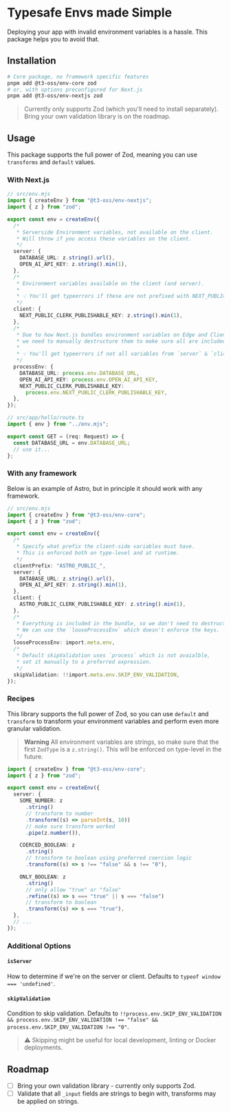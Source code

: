 # Typesafe Envs made Simple

Deploying your app with invalid environment variables is a hassle. This package helps you to avoid that.

## Installation

```bash
# Core package, no framework specific features
pnpm add @t3-oss/env-core zod
# or, with options preconfigured for Next.js
pnpm add @t3-oss/env-nextjs zod
```

> Currently only supports Zod (which you'll need to install separately). Bring your own validation library is on the roadmap.

## Usage

This package supports the full power of Zod, meaning you can use `transforms` and `default` values.

### With Next.js

```ts
// src/env.mjs
import { createEnv } from "@t3-oss/env-nextjs";
import { z } from "zod";

export const env = createEnv({
  /*
   * Serverside Environment variables, not available on the client.
   * Will throw if you access these variables on the client.
   */
  server: {
    DATABASE_URL: z.string().url(),
    OPEN_AI_API_KEY: z.string().min(1),
  },
  /*
   * Environment variables available on the client (and server).
   *
   * 💡 You'll get typeerrors if these are not prefixed with NEXT_PUBLIC_.
   */
  client: {
    NEXT_PUBLIC_CLERK_PUBLISHABLE_KEY: z.string().min(1),
  },
  /*
   * Due to how Next.js bundles environment variables on Edge and Client,
   * we need to manually destructure them to make sure all are included in bundle.
   *
   * 💡 You'll get typeerrors if not all variables from `server` & `client` are included here.
   */
  processEnv: {
    DATABASE_URL: process.env.DATABASE_URL,
    OPEN_AI_API_KEY: process.env.OPEN_AI_API_KEY,
    NEXT_PUBLIC_CLERK_PUBLISHABLE_KEY:
      process.env.NEXT_PUBLIC_CLERK_PUBLISHABLE_KEY,
  },
});

// src/app/hello/route.ts
import { env } from "../env.mjs";

export const GET = (req: Request) => {
  const DATABASE_URL = env.DATABASE_URL;
  // use it...
};
```

### With any framework

Below is an example of Astro, but in principle it should work with any framework.

```ts
// src/env.mjs
import { createEnv } from "@t3-oss/env-core";
import { z } from "zod";

export const env = createEnv({
  /*
   * Specify what prefix the client-side variables must have.
   * This is enforced both on type-level and at runtime.
   */
  clientPrefix: "ASTRO_PUBLIC_",
  server: {
    DATABASE_URL: z.string().url(),
    OPEN_AI_API_KEY: z.string().min(1),
  },
  client: {
    ASTRO_PUBLIC_CLERK_PUBLISHABLE_KEY: z.string().min(1),
  },
  /*
   * Everything is included in the bundle, so we don't need to destructure.
   * We can use the `looseProcessEnv` which doesn't enforce the keys.
   */
  looseProcessEnv: import.meta.env,
  /*
   * Default skipValidation uses `process` which is not avaialble,
   * set it manually to a preferred expression.
   */
  skipValidation: !!import.meta.env.SKIP_ENV_VALIDATION,
});
```

### Recipes

This library supports the full power of Zod, so you can use `default` and `transform` to transform your environment variables and perform even more granular validation.

> **Warning**
> All environment variables are strings, so make sure that the first `ZodType` is a `z.string()`. This will be enforced on type-level in the future.

```ts
import { createEnv } from "@t3-oss/env-core";
import { z } from "zod";

export const env = createEnv({
  server: {
    SOME_NUMBER: z
      .string()
      // transform to number
      .transform((s) => parseInt(s, 10))
      // make sure transform worked
      .pipe(z.number()),

    COERCED_BOOLEAN: z
      .string()
      // transform to boolean using preferred coercion logic
      .transform((s) => s !== "false" && s !== "0"),

    ONLY_BOOLEAN: z
      .string()
      // only allow "true" or "false"
      .refine((s) => s === "true" || s === "false")
      // transform to boolean
      .transform((s) => s === "true"),
  },
  // ...
});
```

### Additional Options

#### `isServer`

How to determine if we're on the server or client. Defaults to `typeof window === 'undefined'`.

#### `skipValidation`

Condition to skip validation. Defaults to `!!process.env.SKIP_ENV_VALIDATION && process.env.SKIP_ENV_VALIDATION !== "false" && process.env.SKIP_ENV_VALIDATION !== "0"`.

> ⚠️ Skipping might be useful for local development, linting or Docker deployments.

## Roadmap

- [ ] Bring your own validation library - currently only supports Zod.
- [ ] Validate that all `_input` fields are strings to begin with, transforms may be applied on strings.
